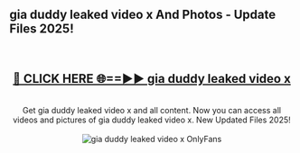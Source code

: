 <h2>gia duddy leaked video x And Photos - Update Files 2025!</h2>
<br>
<div align="center">
<h2><a href="https://betterlinks.top/A2PfLJ" rel="nofollow">🔴 CLICK HERE 🌐==►► gia duddy leaked video x</a></h2>
<br>
Get gia duddy leaked video x and all content. Now you can access all videos and pictures of gia duddy leaked video x. New Updated Files 2025!
<br>
<br>
<a href="https://betterlinks.top/A2PfLJ" rel="nofollow" data-target="animated-image.originalLink"><img src="https://i.imgur.com/dJHk4Zq.gif" alt="gia duddy leaked video x OnlyFans" style="max-width: 100%; display: inline-block;" data-target="animated-image.originalImage"></a>
</div>
<br>